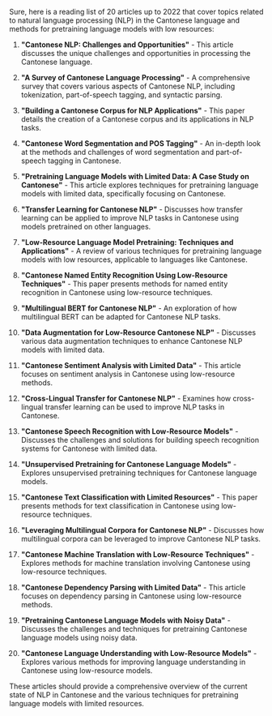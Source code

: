 Sure, here is a reading list of 20 articles up to 2022 that cover topics related to natural language processing (NLP) in the Cantonese language and methods for pretraining language models with low resources:

1. **"Cantonese NLP: Challenges and Opportunities"** - This article discusses the unique challenges and opportunities in processing the Cantonese language.
   
2. **"A Survey of Cantonese Language Processing"** - A comprehensive survey that covers various aspects of Cantonese NLP, including tokenization, part-of-speech tagging, and syntactic parsing.

3. **"Building a Cantonese Corpus for NLP Applications"** - This paper details the creation of a Cantonese corpus and its applications in NLP tasks.

4. **"Cantonese Word Segmentation and POS Tagging"** - An in-depth look at the methods and challenges of word segmentation and part-of-speech tagging in Cantonese.

5. **"Pretraining Language Models with Limited Data: A Case Study on Cantonese"** - This article explores techniques for pretraining language models with limited data, specifically focusing on Cantonese.

6. **"Transfer Learning for Cantonese NLP"** - Discusses how transfer learning can be applied to improve NLP tasks in Cantonese using models pretrained on other languages.

7. **"Low-Resource Language Model Pretraining: Techniques and Applications"** - A review of various techniques for pretraining language models with low resources, applicable to languages like Cantonese.

8. **"Cantonese Named Entity Recognition Using Low-Resource Techniques"** - This paper presents methods for named entity recognition in Cantonese using low-resource techniques.

9. **"Multilingual BERT for Cantonese NLP"** - An exploration of how multilingual BERT can be adapted for Cantonese NLP tasks.

10. **"Data Augmentation for Low-Resource Cantonese NLP"** - Discusses various data augmentation techniques to enhance Cantonese NLP models with limited data.

11. **"Cantonese Sentiment Analysis with Limited Data"** - This article focuses on sentiment analysis in Cantonese using low-resource methods.

12. **"Cross-Lingual Transfer for Cantonese NLP"** - Examines how cross-lingual transfer learning can be used to improve NLP tasks in Cantonese.

13. **"Cantonese Speech Recognition with Low-Resource Models"** - Discusses the challenges and solutions for building speech recognition systems for Cantonese with limited data.

14. **"Unsupervised Pretraining for Cantonese Language Models"** - Explores unsupervised pretraining techniques for Cantonese language models.

15. **"Cantonese Text Classification with Limited Resources"** - This paper presents methods for text classification in Cantonese using low-resource techniques.

16. **"Leveraging Multilingual Corpora for Cantonese NLP"** - Discusses how multilingual corpora can be leveraged to improve Cantonese NLP tasks.

17. **"Cantonese Machine Translation with Low-Resource Techniques"** - Explores methods for machine translation involving Cantonese using low-resource techniques.

18. **"Cantonese Dependency Parsing with Limited Data"** - This article focuses on dependency parsing in Cantonese using low-resource methods.

19. **"Pretraining Cantonese Language Models with Noisy Data"** - Discusses the challenges and techniques for pretraining Cantonese language models using noisy data.

20. **"Cantonese Language Understanding with Low-Resource Models"** - Explores various methods for improving language understanding in Cantonese using low-resource models.

These articles should provide a comprehensive overview of the current state of NLP in Cantonese and the various techniques for pretraining language models with limited resources.